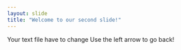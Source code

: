 ```yaml
---
layout: slide
title: "Welcome to our second slide!"
---
```

Your text file have to change
Use the left arrow to go back!
